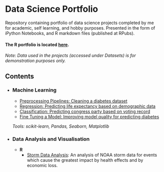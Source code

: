 # Data Science Portfolio
Repository containing portfolio of data science projects completed by me for academic, self learning, and hobby purposes. Presented in the form of iPython Notebooks, and R markdown files (published at RPubs).

#### The R portfolio is located [here](https://rpubs.com/piazzara88).

_Note: Data used in the projects (accessed under Datasets) is for demonstration purposes only._

## Contents

- ### Machine Learning

	- [Preprocessing Pipelines: Cleaning a diabetes dataset](https://github.com/sajal2692/data-science-portfolio/blob/master/boston_housing/boston_housing.ipynb)
	- [Regression: Predicting life expectancy based on demographic data](https://github.com/sajal2692/data-science-portfolio/blob/master/finding_donors/finding_donors.ipynb)
	- [Classification: Predicting congress party based on voting record](https://github.com/sajal2692/data-science-portfolio/blob/master/customer_segments/customer_segments.ipynb)
	- [Fine Tuning a Model: Improving model quality for predicting diabetes](https://github.com/sajal2692/Training-a-Smartcab-to-Drive)
	

	_Tools: scikit-learn, Pandas, Seaborn, Matplotlib_


- ### Data Analysis and Visualisation

	- __R__ 
		- [Storm Data Analysis](https://rpubs.com/piazzara88/148657): An analysis of NOAA storm data for events which cause the greatest impact by health effects and by economic loss.
	
